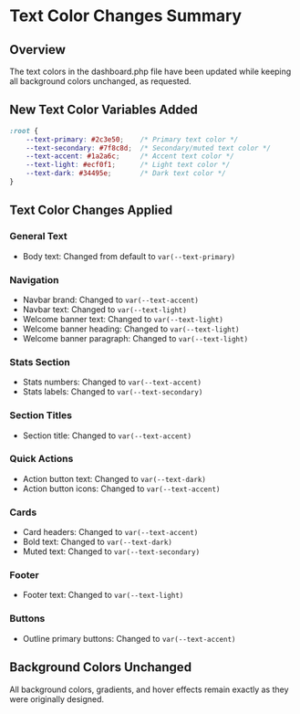 # Text Color Changes Summary

## Overview
The text colors in the dashboard.php file have been updated while keeping all background colors unchanged, as requested.

## New Text Color Variables Added
```css
:root {
    --text-primary: #2c3e50;    /* Primary text color */
    --text-secondary: #7f8c8d;  /* Secondary/muted text color */
    --text-accent: #1a2a6c;     /* Accent text color */
    --text-light: #ecf0f1;      /* Light text color */
    --text-dark: #34495e;       /* Dark text color */
}
```

## Text Color Changes Applied

### General Text
- Body text: Changed from default to `var(--text-primary)`

### Navigation
- Navbar brand: Changed to `var(--text-accent)`
- Navbar text: Changed to `var(--text-light)`
- Welcome banner text: Changed to `var(--text-light)`
- Welcome banner heading: Changed to `var(--text-light)`
- Welcome banner paragraph: Changed to `var(--text-light)`

### Stats Section
- Stats numbers: Changed to `var(--text-accent)`
- Stats labels: Changed to `var(--text-secondary)`

### Section Titles
- Section title: Changed to `var(--text-accent)`

### Quick Actions
- Action button text: Changed to `var(--text-dark)`
- Action button icons: Changed to `var(--text-accent)`

### Cards
- Card headers: Changed to `var(--text-accent)`
- Bold text: Changed to `var(--text-dark)`
- Muted text: Changed to `var(--text-secondary)`

### Footer
- Footer text: Changed to `var(--text-light)`

### Buttons
- Outline primary buttons: Changed to `var(--text-accent)`

## Background Colors Unchanged
All background colors, gradients, and hover effects remain exactly as they were originally designed.